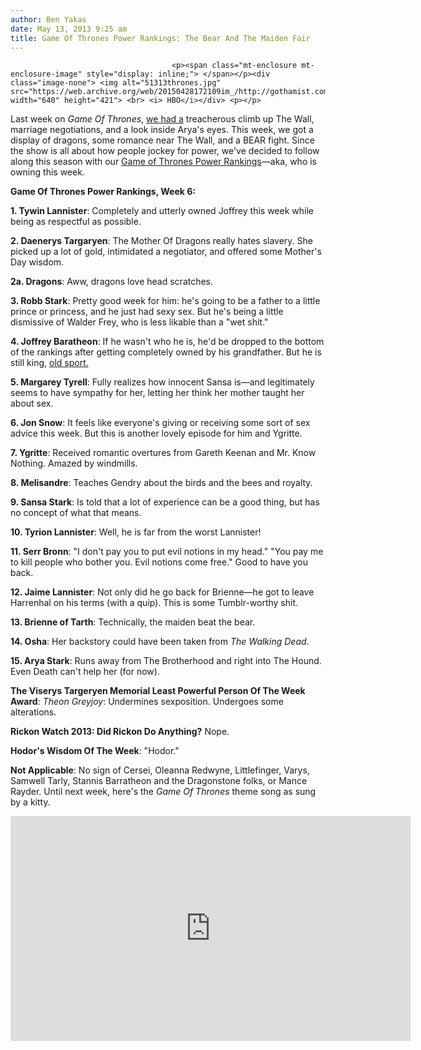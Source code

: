 ```yaml
---
author: Ben Yakas
date: May 13, 2013 9:25 am
title: Game Of Thrones Power Rankings: The Bear And The Maiden Fair
---
```


	
										<p><span class="mt-enclosure mt-enclosure-image" style="display: inline;"> </span></p><div class="image-none"> <img alt="51313thrones.jpg" src="https://web.archive.org/web/20150428172109im_/http://gothamist.com/attachments/byakas/51313thrones.jpg" width="640" height="421"> <br> <i> HBO</i></div> <p></p>

<p>Last week on <em>Game Of Thrones</em>, <a href="https://web.archive.org/web/20150428172109/http://gothamist.com/2013/05/06/game_of_thrones_power_rankings_the.php">we had a</a> treacherous climb up The Wall, marriage negotiations, and a look inside Arya&apos;s eyes. This week, we got a display of dragons, some romance near The Wall, and a BEAR fight. Since the show is all about how people jockey for power, we&apos;ve decided to follow along this season with our <a href="https://web.archive.org/web/20150428172109/http://gothamist.com/tags/gameofthronespowerrankings">Game of Thrones Power Rankings</a>&#x2014;aka, who is owning this week.</p>

<p><strong>Game Of Thrones Power Rankings, Week 6:</strong></p>

<p><strong>1. Tywin Lannister</strong>: Completely and utterly owned Joffrey this week while being as respectful as possible.</p>

<p><strong>2. Daenerys Targaryen</strong>: The Mother Of Dragons really hates slavery. She picked up a lot of gold, intimidated a negotiator, and offered some Mother&apos;s Day wisdom.</p>

<p><strong>2a. Dragons</strong>: Aww, dragons love head scratches.</p>

<p><strong>3. Robb Stark</strong>: Pretty good week for him: he&apos;s going to be a father to a little prince or princess, and he just had sexy sex. But he&apos;s being a little dismissive of Walder Frey, who is less likable than a &quot;wet shit.&quot;</p>

<p><strong>4. Joffrey Baratheon</strong>: If he wasn&apos;t who he is, he&apos;d be dropped to the bottom of the rankings after getting completely owned by his grandfather. But he is still king, <a href="https://web.archive.org/web/20150428172109/https://twitter.com/mikeryan/status/333753809820082176">old sport.</a></p>

<p><strong>5. Margarey Tyrell</strong>: Fully realizes how innocent Sansa is&#x2014;and legitimately seems to have sympathy for her, letting her think her mother taught her about sex. </p>

<p><strong>6. Jon Snow</strong>: It feels like everyone&apos;s giving or receiving some sort of sex advice this week. But this is another lovely episode for him and Ygritte.</p>

<p><strong>7. Ygritte</strong>: Received romantic overtures from Gareth Keenan and Mr. Know Nothing. Amazed by windmills. </p>

<p><strong>8. Melisandre</strong>: Teaches Gendry about the birds and the bees and royalty. </p>

<p><strong>9. Sansa Stark</strong>: Is told that a lot of experience can be a good thing, but has no concept of what that means.</p>

<p><strong>10. Tyrion Lannister</strong>: Well, he is far from the worst Lannister! </p>

<p><strong>11. Serr Bronn</strong>: &quot;I don&apos;t pay you to put evil notions in my head.&quot; &quot;You pay me to kill people who bother you. Evil notions come free.&quot; Good to have you back. </p>

<p><strong>12. Jaime Lannister</strong>: Not only did he go back for Brienne&#x2014;he got to leave Harrenhal on his terms (with a quip). This is some Tumblr-worthy shit. </p>

<p><strong>13. Brienne of Tarth</strong>: Technically, the maiden beat the bear. </p>

<p><strong>14. Osha</strong>: Her backstory could have been taken from <em>The Walking Dead</em>.</p>

<p><strong>15. Arya Stark</strong>: Runs away from The Brotherhood and right into The Hound. Even Death can&apos;t help her (for now).</p>

<p><strong>The Viserys Targeryen Memorial Least Powerful Person Of The Week Award</strong>: <em>Theon Greyjoy</em>: Undermines sexposition. Undergoes some alterations. </p>

<p><strong>Rickon Watch 2013: Did Rickon Do Anything?</strong> Nope. </p>

<p><strong>Hodor&apos;s Wisdom Of The Week</strong>: &quot;Hodor.&quot;</p>

<p><strong>Not Applicable</strong>: No sign of Cersei, Oleanna Redwyne, Littlefinger, Varys, Samwell Tarly, Stannis Barratheon and the Dragonstone folks, or Mance Rayder. Until next week, here&apos;s the <em>Game Of Thrones</em> theme song as sung by a kitty.</p>

<p><iframe width="640" height="360" src="https://web.archive.org/web/20150428172109if_/http://www.youtube.com/embed/vEg4SEch27w" frameborder="0" allowfullscreen></iframe></p>					
										
									
				